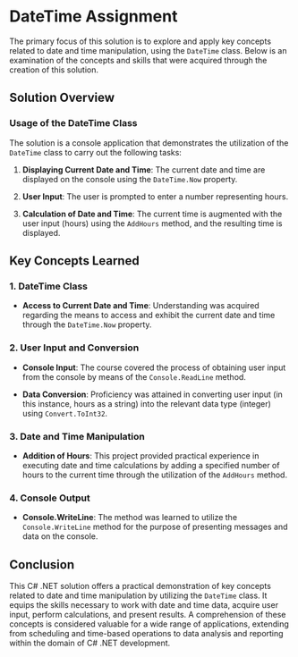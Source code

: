 # DateTime Assignment
The primary focus of this solution is to explore and apply key concepts related to date and time manipulation, using the `DateTime` class. Below is an examination of the concepts and skills that were acquired through the creation of this solution.

## Solution Overview
### Usage of the DateTime Class
The solution is a console application that demonstrates the utilization of the `DateTime` class to carry out the following tasks:

1. **Displaying Current Date and Time**: The current date and time are displayed on the console using the `DateTime.Now` property.

1. **User Input**: The user is prompted to enter a number representing hours.

1. **Calculation of Date and Time**: The current time is augmented with the user input (hours) using the `AddHours` method, and the resulting time is displayed.

## Key Concepts Learned
### 1. DateTime Class
- **Access to Current Date and Time**: Understanding was acquired regarding the means to access and exhibit the current date and time through the `DateTime.Now` property.
### 2. User Input and Conversion
- **Console Input**: The course covered the process of obtaining user input from the console by means of the `Console.ReadLine` method.

- **Data Conversion**: Proficiency was attained in converting user input (in this instance, hours as a string) into the relevant data type (integer) using `Convert.ToInt32`.

### 3. Date and Time Manipulation
- **Addition of Hours**: This project provided practical experience in executing date and time calculations by adding a specified number of hours to the current time through the utilization of the `AddHours` method.
### 4. Console Output
- **Console.WriteLine**: The method was learned to utilize the `Console.WriteLine` method for the purpose of presenting messages and data on the console.

## Conclusion
This C# .NET solution offers a practical demonstration of key concepts related to date and time manipulation by utilizing the `DateTime` class. It equips the skills necessary to work with date and time data, acquire user input, perform calculations, and present results. A comprehension of these concepts is considered valuable for a wide range of applications, extending from scheduling and time-based operations to data analysis and reporting within the domain of C# .NET development.